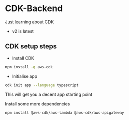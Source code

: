 # CDK-Backend

Just learning about CDK

- v2 is latest

## CDK setup steps 

- Install CDK
```bash
npm install -g aws-cdk
```

- Initialise app
```bash
cdk init app --language typescript
```

This will get you a decent app starting point

Install some more dependencies
```bash
npm install @aws-cdk/aws-lambda @aws-cdk/aws-apigateway
```